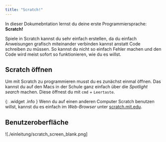```yaml
---
title: "Scratch!"
---
```


In dieser Dokumebntation lernst du deine erste Programmiersprache: **Scratch!**

Spiele in Scratch kannst du sehr einfach erstellen, da du einfach Anweisungen grafisch miteinander verbinden kannst anstatt Code schreiben zu müssen. So kannst du nicht so einfach Fehler machen und den Code wird meist sofort so funktionieren, wie du es willst.

## Scratch öffnen

Um mit Scratch zu programmieren musst du es zunächst einmal öffnen. Das kannst du auf den Macs in der Schule ganz einfach über die *Spotlight search* machen. Diese öffnest du mit `cmd` + `Leertaste`.

{: .widget .info }
Wenn du auf einen anderen Computer Scratch benutzen willst, kannst du es einfach im *Web-Browser* unter [scratch.mit.edu](https://scratch.mit.edu).

## Benutzeroberfläche
![./einleitung/scratch_screen_blank.png]